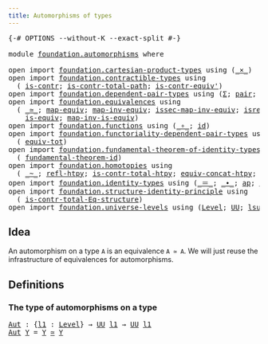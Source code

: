 ```yaml
---
title: Automorphisms of types
---
```


<pre class="Agda"><a id="48" class="Symbol">{-#</a> <a id="52" class="Keyword">OPTIONS</a> <a id="60" class="Pragma">--without-K</a> <a id="72" class="Pragma">--exact-split</a> <a id="86" class="Symbol">#-}</a>

<a id="91" class="Keyword">module</a> <a id="98" href="foundation.automorphisms.html" class="Module">foundation.automorphisms</a> <a id="123" class="Keyword">where</a>

<a id="130" class="Keyword">open</a> <a id="135" class="Keyword">import</a> <a id="142" href="foundation.cartesian-product-types.html" class="Module">foundation.cartesian-product-types</a> <a id="177" class="Keyword">using</a> <a id="183" class="Symbol">(</a><a id="184" href="foundation-core.cartesian-product-types.html#590" class="Function Operator">_×_</a><a id="187" class="Symbol">)</a>
<a id="189" class="Keyword">open</a> <a id="194" class="Keyword">import</a> <a id="201" href="foundation.contractible-types.html" class="Module">foundation.contractible-types</a> <a id="231" class="Keyword">using</a>
  <a id="239" class="Symbol">(</a> <a id="241" href="foundation-core.contractible-types.html#1006" class="Function">is-contr</a><a id="249" class="Symbol">;</a> <a id="251" href="foundation-core.contractible-types.html#2046" class="Function">is-contr-total-path</a><a id="270" class="Symbol">;</a> <a id="272" href="foundation-core.contractible-types.html#3813" class="Function">is-contr-equiv&#39;</a><a id="287" class="Symbol">)</a>
<a id="289" class="Keyword">open</a> <a id="294" class="Keyword">import</a> <a id="301" href="foundation.dependent-pair-types.html" class="Module">foundation.dependent-pair-types</a> <a id="333" class="Keyword">using</a> <a id="339" class="Symbol">(</a><a id="340" href="foundation-core.dependent-pair-types.html#515" class="Record">Σ</a><a id="341" class="Symbol">;</a> <a id="343" href="foundation-core.dependent-pair-types.html#588" class="InductiveConstructor">pair</a><a id="347" class="Symbol">;</a> <a id="349" href="foundation-core.dependent-pair-types.html#605" class="Field">pr1</a><a id="352" class="Symbol">;</a> <a id="354" href="foundation-core.dependent-pair-types.html#617" class="Field">pr2</a><a id="357" class="Symbol">)</a>
<a id="359" class="Keyword">open</a> <a id="364" class="Keyword">import</a> <a id="371" href="foundation.equivalences.html" class="Module">foundation.equivalences</a> <a id="395" class="Keyword">using</a>
  <a id="403" class="Symbol">(</a> <a id="405" href="foundation-core.equivalences.html#1621" class="Function Operator">_≃_</a><a id="408" class="Symbol">;</a> <a id="410" href="foundation-core.equivalences.html#1821" class="Function">map-equiv</a><a id="419" class="Symbol">;</a> <a id="421" href="foundation-core.equivalences.html#5036" class="Function">map-inv-equiv</a><a id="434" class="Symbol">;</a> <a id="436" href="foundation-core.equivalences.html#5119" class="Function">issec-map-inv-equiv</a><a id="455" class="Symbol">;</a> <a id="457" href="foundation-core.equivalences.html#5251" class="Function">isretr-map-inv-equiv</a><a id="477" class="Symbol">;</a>
    <a id="483" href="foundation-core.equivalences.html#1556" class="Function">is-equiv</a><a id="491" class="Symbol">;</a> <a id="493" href="foundation-core.equivalences.html#4187" class="Function">map-inv-is-equiv</a><a id="509" class="Symbol">)</a>
<a id="511" class="Keyword">open</a> <a id="516" class="Keyword">import</a> <a id="523" href="foundation.functions.html" class="Module">foundation.functions</a> <a id="544" class="Keyword">using</a> <a id="550" class="Symbol">(</a><a id="551" href="foundation-core.functions.html#420" class="Function Operator">_∘_</a><a id="554" class="Symbol">;</a> <a id="556" href="foundation-core.functions.html#322" class="Function">id</a><a id="558" class="Symbol">)</a>
<a id="560" class="Keyword">open</a> <a id="565" class="Keyword">import</a> <a id="572" href="foundation.functoriality-dependent-pair-types.html" class="Module">foundation.functoriality-dependent-pair-types</a> <a id="618" class="Keyword">using</a>
  <a id="626" class="Symbol">(</a> <a id="628" href="foundation-core.functoriality-dependent-pair-types.html#7267" class="Function">equiv-tot</a><a id="637" class="Symbol">)</a>
<a id="639" class="Keyword">open</a> <a id="644" class="Keyword">import</a> <a id="651" href="foundation.fundamental-theorem-of-identity-types.html" class="Module">foundation.fundamental-theorem-of-identity-types</a> <a id="700" class="Keyword">using</a>
  <a id="708" class="Symbol">(</a> <a id="710" href="foundation-core.fundamental-theorem-of-identity-types.html#1894" class="Function">fundamental-theorem-id</a><a id="732" class="Symbol">)</a>
<a id="734" class="Keyword">open</a> <a id="739" class="Keyword">import</a> <a id="746" href="foundation.homotopies.html" class="Module">foundation.homotopies</a> <a id="768" class="Keyword">using</a>
  <a id="776" class="Symbol">(</a> <a id="778" href="foundation-core.homotopies.html#627" class="Function Operator">_~_</a><a id="781" class="Symbol">;</a> <a id="783" href="foundation-core.homotopies.html#741" class="Function">refl-htpy</a><a id="792" class="Symbol">;</a> <a id="794" href="foundation.homotopies.html#3155" class="Function">is-contr-total-htpy</a><a id="813" class="Symbol">;</a> <a id="815" href="foundation.homotopies.html#6187" class="Function">equiv-concat-htpy</a><a id="832" class="Symbol">;</a> <a id="834" href="foundation-core.homotopies.html#2584" class="Function">right-unit-htpy</a><a id="849" class="Symbol">)</a>
<a id="851" class="Keyword">open</a> <a id="856" class="Keyword">import</a> <a id="863" href="foundation.identity-types.html" class="Module">foundation.identity-types</a> <a id="889" class="Keyword">using</a> <a id="895" class="Symbol">(</a><a id="896" href="foundation-core.identity-types.html#1865" class="Function Operator">_＝_</a><a id="899" class="Symbol">;</a> <a id="901" href="foundation-core.identity-types.html#2425" class="Function Operator">_∙_</a><a id="904" class="Symbol">;</a> <a id="906" href="foundation-core.identity-types.html#4003" class="Function">ap</a><a id="908" class="Symbol">;</a> <a id="910" href="foundation-core.identity-types.html#1820" class="InductiveConstructor">refl</a><a id="914" class="Symbol">;</a> <a id="916" href="foundation-core.identity-types.html#3074" class="Function">right-unit</a><a id="926" class="Symbol">)</a>
<a id="928" class="Keyword">open</a> <a id="933" class="Keyword">import</a> <a id="940" href="foundation.structure-identity-principle.html" class="Module">foundation.structure-identity-principle</a> <a id="980" class="Keyword">using</a>
  <a id="988" class="Symbol">(</a> <a id="990" href="foundation.structure-identity-principle.html#1355" class="Function">is-contr-total-Eq-structure</a><a id="1017" class="Symbol">)</a>
<a id="1019" class="Keyword">open</a> <a id="1024" class="Keyword">import</a> <a id="1031" href="foundation.universe-levels.html" class="Module">foundation.universe-levels</a> <a id="1058" class="Keyword">using</a> <a id="1064" class="Symbol">(</a><a id="1065" href="Agda.Primitive.html#597" class="Postulate">Level</a><a id="1070" class="Symbol">;</a> <a id="1072" href="foundation-core.universe-levels.html#235" class="Primitive">UU</a><a id="1074" class="Symbol">;</a> <a id="1076" href="Agda.Primitive.html#780" class="Primitive">lsuc</a><a id="1080" class="Symbol">;</a> <a id="1082" href="Agda.Primitive.html#810" class="Primitive Operator">_⊔_</a><a id="1085" class="Symbol">)</a>
</pre>
## Idea

An automorphism on a type `A` is an equivalence `A ≃ A`. We will just reuse the infrastructure of equivalences for automorphisms.

## Definitions

### The type of automorphisms on a type

<pre class="Agda"><a id="Aut"></a><a id="1297" href="foundation.automorphisms.html#1297" class="Function">Aut</a> <a id="1301" class="Symbol">:</a> <a id="1303" class="Symbol">{</a><a id="1304" href="foundation.automorphisms.html#1304" class="Bound">l1</a> <a id="1307" class="Symbol">:</a> <a id="1309" href="Agda.Primitive.html#597" class="Postulate">Level</a><a id="1314" class="Symbol">}</a> <a id="1316" class="Symbol">→</a> <a id="1318" href="foundation-core.universe-levels.html#235" class="Primitive">UU</a> <a id="1321" href="foundation.automorphisms.html#1304" class="Bound">l1</a> <a id="1324" class="Symbol">→</a> <a id="1326" href="foundation-core.universe-levels.html#235" class="Primitive">UU</a> <a id="1329" href="foundation.automorphisms.html#1304" class="Bound">l1</a>
<a id="1332" href="foundation.automorphisms.html#1297" class="Function">Aut</a> <a id="1336" href="foundation.automorphisms.html#1336" class="Bound">Y</a> <a id="1338" class="Symbol">=</a> <a id="1340" href="foundation.automorphisms.html#1336" class="Bound">Y</a> <a id="1342" href="foundation-core.equivalences.html#1621" class="Function Operator">≃</a> <a id="1344" href="foundation.automorphisms.html#1336" class="Bound">Y</a>
</pre>